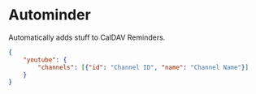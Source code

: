 # Autominder

Automatically adds stuff to CalDAV Reminders.

```json
{
	"youtube": {
		"channels": [{"id": "Channel ID", "name": "Channel Name"}]
	}
}
```
